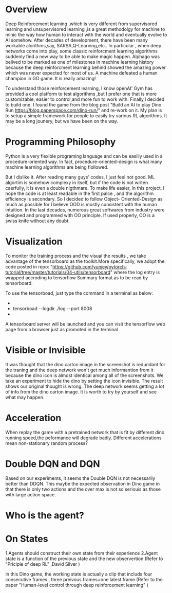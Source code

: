 # Overview
Deep Reinforcement learning ,which is very different from supervisored 
learning and unsupervisored learning ,is a great methodolgy for machine
to minic the way how human to interact with the world and  eventually 
evolve to AI somehow. After decades of development, there have been
many workable alorithms,say, SARSA,Q-Learning,etc.. In particular ,
when deep networks come into play, some classic reinforcment learning 
algorithms suddenly find a new way to be able to make magic happen.
Alphago was belived to be marked as one of milestones in machine learning
history because the deep reinforcment learning behind showed the amazing 
power which was never expected for most of us. A machine defeated a 
human champion in GO game. It is really amazing!

To understand those reinforcement learning, I know openAI' Gym  has provided
a cool platform to test algorithms ,but I prefer one that is more customizable,
easier to control,and more fun to work with. Finally,I decided to build one.
I found the game from the blog post "Build an AI to play Dino Run 
https://blog.paperspace.com/dino-run/" and re-work on it. My plan is to setup
a simple framework for people to easily try various RL algorithms. It may be 
a long jounery, but we have been on the way.  


# Programming Philosophy 
Python is a very flexible programing language and can be easilly used in a 
procedure-oriented way. In fact, procedure-oriented-design is what many 
machine learning algorithms are being flollowed. 

But I dislike it. After reading many guys' codes, I just feel not good. 
ML algortim is somehow complexy in itself, but if the code is not writen 
caerfully, it is even a double nigthmare. To make life easier, in this 
project, I hope the code is at least readable in the first palce , and
the algorithm efficiency is secondary. So I decided to follow Object-
Oriented-Design as much as possible for I believe OOD is mostly  consistent
with the human intuition. In the last decades, numerous great softwares from 
industry were designed and programmed with OO principle. If used properly,
OO is a swiss knife without any doubt. 


# Visualization 
To monitor the training process and the visual the results , we take advantage of 
the tensorboard as the toolkit.More specifically, we adopt the code posted in repo: 
"https://github.com/yunjey/pytorch-tutorial/tree/master/tutorials/04-utils/tensorboard" 
where the log entry is wrapped accroding to tensorflow Summary format as to be read by 
tensorboard. 

To use the tensorboad, just type the command in a terminal as below:

*
*    tensorboad --logdir ./log  --port 8008 
*

A tensorboard server will be launched and you can visit the tensorflow web page from a 
browser just as promoted in the terminal



# Visible or Invisible
It was thought that the dino carton image in the screenshot is  redundant for the traning and 
the deep network won't get much informantion from it because the dino icon is almost identical 
among all of the screenshots. We take an experiment to hide the dino by setting the icon invisible.
The result shows our original thought is wrong. The deep network seems getting  a lot of info 
from the dino carton image. It is worth to try by yourself and see what may happen.


# Acceleration 
When replay the game with  a pretrained network that is fit  by different dino running speed,the
peformance will degrade badly. Different accelerations mean non-stationary random process?




# Double DQN and DQN
Based on our experiments, it seems the Double DQN is not necessarily better than DDQN. This maybe 
the expected observation in Dino game in that there is only two actions and the over max is not 
so seriouis as those with large action space.


# Who is the agent? 

# On States
1.Agents should construct their own state from their experience
2.Agent state is a function of the previous state and the new observertion 
(Refer to "Priciple of deep RL" ,David Silver )

In this Dino game, the working state is actually a clip that includs four 
consecutive frames , three preivous frames+one latest frame.(Refer to 
the paper "Human-level control through deep reinforcement learning" )






